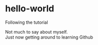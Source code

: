 # hello-world
Following the tutorial

Not much to say about myself.  
Just now getting around to learning Github
